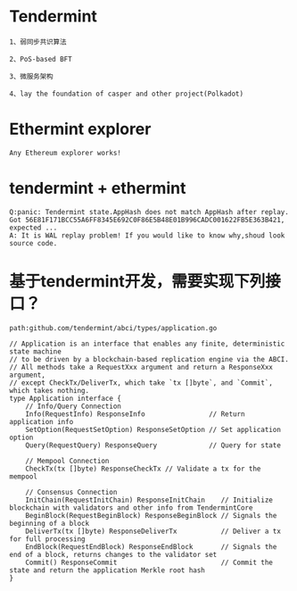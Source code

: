 # Tendermint

    1、弱同步共识算法

    2、PoS-based BFT 
    
    3、微服务架构
    
    4、lay the foundation of casper and other project(Polkadot)  
    

# Ethermint explorer

    Any Ethereum explorer works!
    
    
# tendermint + ethermint

    Q:panic: Tendermint state.AppHash does not match AppHash after replay. Got 56E81F171BCC55A6FF8345E692C0F86E5B48E01B996CADC001622FB5E363B421, expected ...
    A: It is WAL replay problem! If you would like to know why,shoud look source code. 
    
    
# 基于tendermint开发，需要实现下列接口？
    
    path:github.com/tendermint/abci/types/application.go
    
    // Application is an interface that enables any finite, deterministic state machine
    // to be driven by a blockchain-based replication engine via the ABCI.
    // All methods take a RequestXxx argument and return a ResponseXxx argument,
    // except CheckTx/DeliverTx, which take `tx []byte`, and `Commit`, which takes nothing.
    type Application interface {
    	// Info/Query Connection
    	Info(RequestInfo) ResponseInfo                // Return application info
    	SetOption(RequestSetOption) ResponseSetOption // Set application option
    	Query(RequestQuery) ResponseQuery             // Query for state
    
    	// Mempool Connection
    	CheckTx(tx []byte) ResponseCheckTx // Validate a tx for the mempool
    
    	// Consensus Connection
    	InitChain(RequestInitChain) ResponseInitChain    // Initialize blockchain with validators and other info from TendermintCore
    	BeginBlock(RequestBeginBlock) ResponseBeginBlock // Signals the beginning of a block
    	DeliverTx(tx []byte) ResponseDeliverTx           // Deliver a tx for full processing
    	EndBlock(RequestEndBlock) ResponseEndBlock       // Signals the end of a block, returns changes to the validator set
    	Commit() ResponseCommit                          // Commit the state and return the application Merkle root hash
    }